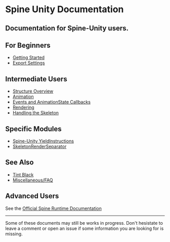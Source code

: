 # Spine Unity Documentation
Documentation for Spine-Unity users.  
----------

## For Beginners
- [Getting Started](https://github.com/pharan/spine-unity-docs/blob/master/spine-unity-gettingstarted.md)
- [Export Settings](https://github.com/pharan/spine-unity-docs/blob/master/spine-unity-exportsettings.md)

## Intermediate Users
- [Structure Overview](https://github.com/pharan/spine-unity-docs/blob/master/spine-unity-structureoverview.md)
- [Animation](https://github.com/pharan/spine-unity-docs/blob/master/spine-unity-animation.md)
- [Events and AnimationState Callbacks](https://github.com/pharan/spine-unity-docs/blob/master/spine-unity-events.md)
- [Rendering](https://github.com/pharan/spine-unity-docs/blob/master/spine-unity-rendering.md)
- [Handling the Skeleton](https://github.com/pharan/spine-unity-docs/blob/master/spine-unity-handlingtheskeleton.md)

## Specific Modules
- [Spine-Unity YieldInstructions](https://github.com/pharan/spine-unity-docs/blob/master/spine-unity-yieldinstructions.md)
- [SkeletonRenderSeparator](https://github.com/pharan/spine-unity-docs/blob/master/spine-unity-skeletonrenderseparator.md)

## See Also
- [Tint Black](https://github.com/pharan/spine-unity-docs/blob/master/spine-unity-tintblack.md)
- [Miscellaneous/FAQ](https://github.com/pharan/spine-unity-docs/blob/master/Miscellaneous.md)

## Advanced Users
See the [Official Spine Runtime Documentation](http://esotericsoftware.com/spine-using-runtimes)

---

Some of these documents may still be works in progress. Don't hesistate to leave a comment or open an issue if some information you are looking for is missing.
